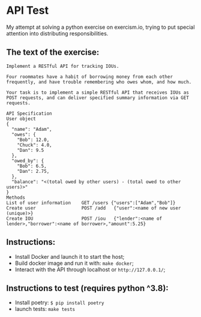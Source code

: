 # API Test
My attempt at solving a python exercise on exercism.io, trying to put special attention into distributing responsibilities.

## The text of the exercise:
	
~~~~
Implement a RESTful API for tracking IOUs.

Four roommates have a habit of borrowing money from each other frequently, and have trouble remembering who owes whom, and how much.

Your task is to implement a simple RESTful API that receives IOUs as POST requests, and can deliver specified summary information via GET requests.

API Specification
User object
{
  "name": "Adam",
  "owes": {
    "Bob": 12.0,
    "Chuck": 4.0,
    "Dan": 9.5
  },
  "owed_by": {
    "Bob": 6.5,
    "Dan": 2.75,
  },
  "balance": "<(total owed by other users) - (total owed to other users)>"
}
Methods
List of user information	GET /users {"users":["Adam","Bob"]}	
Create user             	POST /add	{"user":<name of new user (unique)>}	
Create IOU              	POST /iou	{"lender":<name of lender>,"borrower":<name of borrower>,"amount":5.25}	
~~~~



## Instructions:
* Install Docker and launch it to start the host;
* Build docker image and run it with: ``make docker``;
* Interact with the API through localhost or ``http://127.0.0.1/``;

## Instructions to test (requires python ^3.8):
- Install poetry: ``$ pip install poetry``
- launch tests: ``make tests``
